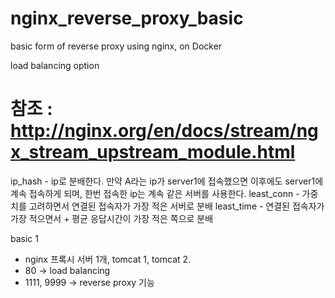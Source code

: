 # nginx_reverse_proxy_basic

basic form of reverse proxy using nginx, on Docker

load balancing option

# 참조 : http://nginx.org/en/docs/stream/ngx_stream_upstream_module.html

ip_hash - ip로 분배한다. 만약 A라는 ip가 server1에 접속했으면 이후에도 server1에 계속 접속하게 되며, 한번 접속한 ip는 계속 같은 서버를 사용한다.
least_conn - 가중치를 고려하면서 연결된 접속자가 가장 적은 서버로 분배
least_time - 연결된 접속자가 가장 적으면서 + 평균 응답시간이 가장 적은 쪽으로 분배

basic 1

- nginx 프록시 서버 1개, tomcat 1, tomcat 2.
- 80 -> load balancing
- 1111, 9999 -> reverse proxy 기능
